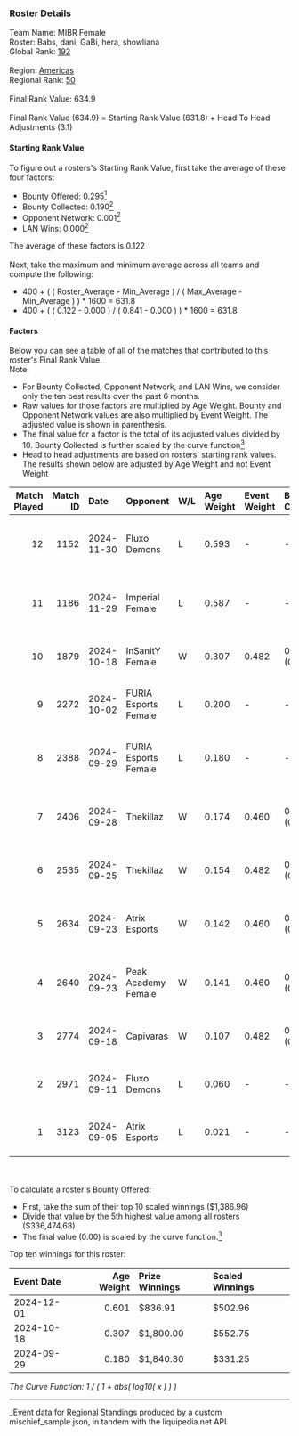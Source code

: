 ### Roster Details<br />
Team Name: MIBR Female<br />
Roster: Babs, dani, GaBi, hera, showliana<br />
Global Rank: [192](../../standings_global_2025_03_01.md)<br />
<br />
Region: [Americas]( ../../standings_americas_2025_03_01.md)<br />
Regional Rank: [50]( ../../standings_americas_2025_03_01.md)<br />
<br />
Final Rank Value:  634.9<br />
<br />
Final Rank Value (634.9) = Starting Rank Value (631.8) + Head To Head Adjustments (3.1)<br />

#### Starting Rank Value<br />
To figure out a rosters's Starting Rank Value, first take the average of these four factors:<br />
- Bounty Offered: 0.295[<sup>1</sup>](#table2)
- Bounty Collected: 0.190[<sup>2</sup>](#table1)
- Opponent Network: 0.001[<sup>2</sup>](#table1)
- LAN Wins: 0.000[<sup>2</sup>](#table1)

The average of these factors is 0.122<br />
<br />
Next, take the maximum and minimum average across all teams and compute the following:<br />
- 400 + ( ( Roster_Average - Min_Average ) / ( Max_Average - Min_Average ) ) * 1600 = 631.8
- 400 + ( ( 0.122 - 0.000 ) / ( 0.841 - 0.000 ) ) * 1600 = 631.8


#### Factors<br />
Below you can see a table of all of the matches that contributed to this roster's Final Rank Value.<br />
Note:<br />

- For Bounty Collected, Opponent Network, and LAN Wins, we consider only the ten best results over the past 6 months.
- Raw values for those factors are multiplied by Age Weight. Bounty and Opponent Network values are also multiplied by Event Weight. The adjusted value is shown in parenthesis.
- The final value for a factor is the total of its adjusted values divided by 10. Bounty Collected is further scaled by the curve function[<sup>3</sup>](#curveFunction)
- Head to head adjustments are based on rosters' starting rank values. The results shown below are adjusted by Age Weight and not Event Weight
<span id="table1"></span><br />


| Match Played | Match ID | Date       | Opponent             | W/L | Age Weight | Event Weight | Bounty Collected | Opponent Network | LAN Wins  | H2H Adj. | Roster                            |
| -: | -: | :- | :- | :- | :- | :- | :- | :- | :- | -: | :- |
|           12 |     1152 | 2024-11-30 | Fluxo Demons         | L   | 0.593      | -            | -                | -                | -         |    -6.87 | Babs, dani, GaBi, hera, showliana |
|           11 |     1186 | 2024-11-29 | Imperial Female      | L   | 0.587      | -            | -                | -                | -         |    -2.00 | Babs, dani, GaBi, hera, showliana |
|           10 |     1879 | 2024-10-18 | InSanitY Female      | W   | 0.307      | 0.482        | 0.001 (0.000)    | 0.029 (0.004)    | 0 (0.000) |     4.42 | Babs, dani, GaBi, jelly, lexy     |
|            9 |     2272 | 2024-10-02 | FURIA Esports Female | L   | 0.200      | -            | -                | -                | -         |    -0.78 | Babs, dani, GaBi, jelly, lexy     |
|            8 |     2388 | 2024-09-29 | FURIA Esports Female | L   | 0.180      | -            | -                | -                | -         |    -0.70 | Babs, dani, GaBi, khizha, REGIANE |
|            7 |     2406 | 2024-09-28 | Thekillaz            | W   | 0.174      | 0.460        | 0.001 (0.000)    | 0.026 (0.002)    | 0 (0.000) |     2.50 | Babs, dani, GaBi, khizha, REGIANE |
|            6 |     2535 | 2024-09-25 | Thekillaz            | W   | 0.154      | 0.482        | 0.001 (0.000)    | 0.026 (0.002)    | 0 (0.000) |     2.23 | Babs, dani, GaBi, jelly, lexy     |
|            5 |     2634 | 2024-09-23 | Atrix Esports        | W   | 0.142      | 0.460        | 0.001 (0.000)    | 0.037 (0.002)    | 0 (0.000) |     2.15 | Babs, dani, GaBi, khizha, REGIANE |
|            4 |     2640 | 2024-09-23 | Peak Academy Female  | W   | 0.141      | 0.460        | 0.001 (0.000)    | 0.018 (0.001)    | 0 (0.000) |     2.01 | Babs, dani, GaBi, khizha, REGIANE |
|            3 |     2774 | 2024-09-18 | Capivaras            | W   | 0.107      | 0.482        | 0.001 (0.000)    | 0.000 (0.000)    | 0 (0.000) |     1.17 | Babs, dani, GaBi, jelly, lexy     |
|            2 |     2971 | 2024-09-11 | Fluxo Demons         | L   | 0.060      | -            | -                | -                | -         |    -0.67 | Babs, dani, GaBi, jelly, lexy     |
|            1 |     3123 | 2024-09-05 | Atrix Esports        | L   | 0.021      | -            | -                | -                | -         |    -0.33 | Babs, dani, GaBi, jelly, lexy     |

<br />
<span id="table2"></span><br />
To calculate a roster's Bounty Offered:<br />

- First, take the sum of their top 10 scaled winnings ($1,386.96)
- Divide that value by the 5th highest value among all rosters ($336,474.68)
- The final value (0.00) is scaled by the curve function.[<sup>3</sup>](#curveFunction)

Top ten winnings for this roster:<br />

| Event Date | Age Weight | Prize Winnings | Scaled Winnings |
| :- | -: | :- | :- |
| 2024-12-01 |      0.601 | $836.91        | $502.96         |
| 2024-10-18 |      0.307 | $1,800.00      | $552.75         |
| 2024-09-29 |      0.180 | $1,840.30      | $331.25         |


<span id="curveFunction"></span>_The Curve Function: 1 / ( 1 + abs( log10( x ) ) )_<br />

---
_Event data for Regional Standings produced by a custom mischief_sample.json, in tandem with the liquipedia.net API<br />
